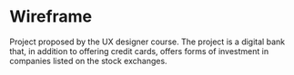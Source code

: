 # Wireframe
Project proposed by the UX designer course. The project is a digital bank that, in addition to offering credit cards, offers forms of investment in companies listed on the stock exchanges.

